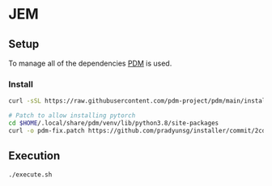 # JEM

## Setup

To manage all of the dependencies [PDM](https://pdm.fming.dev/) is used.

### Install

```bash
curl -sSL https://raw.githubusercontent.com/pdm-project/pdm/main/install-pdm.py | python -

# Patch to allow installing pytorch
cd $HOME/.local/share/pdm/venv/lib/python3.8/site-packages
curl -o pdm-fix.patch https://github.com/pradyunsg/installer/commit/2cd3927e7029564052d5c847097fc49a322180e7.patch && patch -p2 < pdm-fix.patch
```

## Execution

```bash
./execute.sh
```
